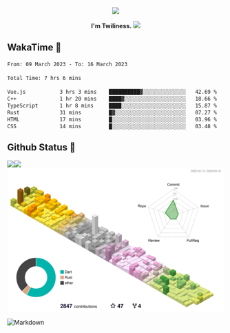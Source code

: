 <div align="center">
<img src="https://images.weserv.nl/?url=avatars.githubusercontent.com/u/10475770?v=4&h=360&w=360&fit=cover&mask=circle&maxage=7d"/>
</div>

<div align="center">

**I'm Twiliness.** <a href="https://github.com/DarkHighness"><img src="https://media.giphy.com/media/hvRJCLFzcasrR4ia7z/giphy.gif" width="5%"></a>

</div>

## WakaTime 🧐

<!--START_SECTION:waka-->

```text
From: 09 March 2023 - To: 16 March 2023

Total Time: 7 hrs 6 mins

Vue.js           3 hrs 3 mins    ██████████▓░░░░░░░░░░░░░░   42.69 %
C++              1 hr 20 mins    ████▓░░░░░░░░░░░░░░░░░░░░   18.66 %
TypeScript       1 hr 8 mins     ████░░░░░░░░░░░░░░░░░░░░░   15.87 %
Rust             31 mins         █▓░░░░░░░░░░░░░░░░░░░░░░░   07.27 %
HTML             17 mins         █░░░░░░░░░░░░░░░░░░░░░░░░   03.96 %
CSS              14 mins         █░░░░░░░░░░░░░░░░░░░░░░░░   03.48 %
```

<!--END_SECTION:waka-->

## Github Status 🥰

<div> 
	<a href="https://github.com/DarkHighness">
		<img align="left" src="https://github-readme-stats-woad-zeta-10.vercel.app/api?username=DarkHighness&show_icons=true&icon_color=805AD5&text_color=718096&bg_color=ffffff&hide_border=true&count_private=true" />
	</a>
	<a href="https://github.com/DarkHighness">
		<img align="left" src="https://github-readme-stats-woad-zeta-10.vercel.app/api/top-langs/?username=DarkHighness&show_icons=true&icon_color=805AD5&text_color=718096&bg_color=ffffff&hide_border=true&count_private=true">
	</a>
</div>

![3D-Profile](https://raw.githubusercontent.com/DarkHighness/DarkHighness/master/profile-3d-contrib/profile-south-season-animate.svg)



 ![Markdown](https://img.shields.io/badge/markdown%20💘-%23000000.svg?style=for-the-badge&logo=markdown&logoColor=white)
